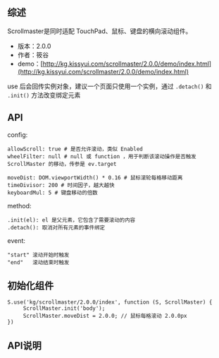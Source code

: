 ## 综述

Scrollmaster是同时适配 TouchPad、鼠标、键盘的横向滚动组件。

* 版本：2.0.0
* 作者：筱谷
* demo：[http://kg.kissyui.com/scrollmaster/2.0.0/demo/index.html](http://kg.kissyui.com/scrollmaster/2.0.0/demo/index.html)


use 后会回传实例对象，建议一个页面只使用一个实例，通过 `.detach()` 和 `.init()` 方法改变绑定元素

## API

config:

    allowScroll: true # 是否允许滚动，类似 Enabled
    wheelFilter: null # null 或 function ，用于判断该滚动操作是否触发 ScrollMaster 的移动，传参是 ev.target

    moveDist: DOM.viewportWidth() * 0.16 # 鼠标滚轮每格移动距离
    timeDivisor: 200 # 时间因子，越大越快
    keyboardMul: 5 # 键盘移动的倍数

method: 

    .init(el): el 是父元素，它包含了需要滚动的内容
    .detach(): 取消对所有元素的事件绑定

event:

    "start" 滚动开始时触发
    "end"   滚动结束时触发


## 初始化组件
		
    S.use('kg/scrollmaster/2.0.0/index', function (S, ScrollMaster) {
         ScrollMaster.init('body');
         ScrollMaster.moveDist = 2.0.0; // 鼠标每格滚动 2.0.0px
    })
	
	

## API说明
